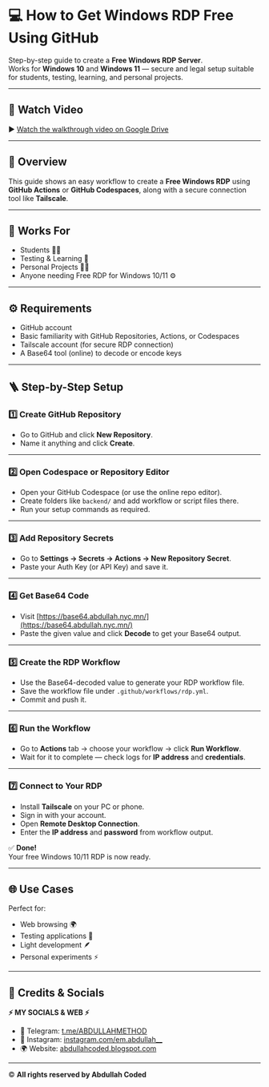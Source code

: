 # 💻 How to Get Windows RDP Free Using GitHub

Step-by-step guide to create a **Free Windows RDP Server**.  
Works for **Windows 10** and **Windows 11** — secure and legal setup suitable for students, testing, learning, and personal projects.

---

## 🎥 Watch Video
▶️ [Watch the walkthrough video on Google Drive](https://drive.google.com/file/d/1EH7BPiafQPHMWajdY7cXec4tvqu2Q63O/view)

---

## 🚀 Overview
This guide shows an easy workflow to create a **Free Windows RDP** using **GitHub Actions** or **GitHub Codespaces**, along with a secure connection tool like **Tailscale**.

---

## 🧩 Works For
- Students 👩‍🎓  
- Testing & Learning 🧠  
- Personal Projects 🧑‍💻  
- Anyone needing Free RDP for Windows 10/11 ⚙️  

---

## ⚙️ Requirements
- GitHub account  
- Basic familiarity with GitHub Repositories, Actions, or Codespaces  
- Tailscale account (for secure RDP connection)  
- A Base64 tool (online) to decode or encode keys  

---

## 🪜 Step-by-Step Setup

### 1️⃣ Create GitHub Repository
- Go to GitHub and click **New Repository**.  
- Name it anything and click **Create**.

---

### 2️⃣ Open Codespace or Repository Editor
- Open your GitHub Codespace (or use the online repo editor).  
- Create folders like `backend/` and add workflow or script files there.  
- Run your setup commands as required.

---

### 3️⃣ Add Repository Secrets
- Go to **Settings → Secrets → Actions → New Repository Secret**.  
- Paste your Auth Key (or API Key) and save it.  

---

### 4️⃣ Get Base64 Code
- Visit [https://base64.abdullah.nyc.mn/](https://base64.abdullah.nyc.mn/)  
- Paste the given value and click **Decode** to get your Base64 output.

---

### 5️⃣ Create the RDP Workflow
- Use the Base64-decoded value to generate your RDP workflow file.  
- Save the workflow file under `.github/workflows/rdp.yml`.  
- Commit and push it.

---

### 6️⃣ Run the Workflow
- Go to **Actions** tab → choose your workflow → click **Run Workflow**.  
- Wait for it to complete — check logs for **IP address** and **credentials**.

---

### 7️⃣ Connect to Your RDP
- Install **Tailscale** on your PC or phone.  
- Sign in with your account.  
- Open **Remote Desktop Connection**.  
- Enter the **IP address** and **password** from workflow output.  

✅ **Done!**  
Your free Windows 10/11 RDP is now ready.

---

## 🌐 Use Cases
Perfect for:
- Web browsing 🌍  
- Testing applications 🧪  
- Light development 🪶  
- Personal experiments ⚡  

---

## 🔗 Credits & Socials

**⚡ MY SOCIALS & WEB ⚡**

- 💬 Telegram: [t.me/ABDULLAHMETHOD](https://t.me/ABDULLAHMETHOD)  
- 📸 Instagram: [instagram.com/em.abdullah__](https://instagram.com/em.abdullah__)  
- 🌍 Website: [abdullahcoded.blogspot.com](https://abdullahcoded.blogspot.com)

---

© **All rights reserved by Abdullah Coded**
